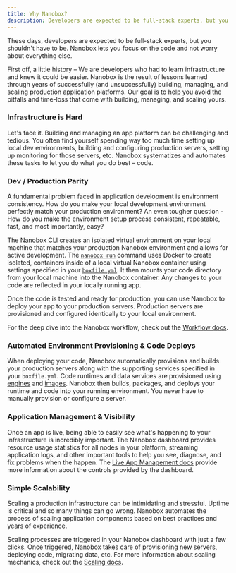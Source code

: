 ```yaml
---
title: Why Nanobox?
description: Developers are expected to be full-stack experts, but you shouldn't have to be. Nanobox lets you focus on code and not worry about everything else.
---
```


These days, developers are expected to be full-stack experts, but you shouldn't have to be. Nanobox lets you focus on the code and not worry about everything else.

First off, a little history – We are developers who had to learn infrastructure and knew it could be easier. Nanobox is the result of lessons learned through years of successfully (and unsuccessfully) building, managing, and scaling production application platforms. Our goal is to help you avoid the pitfalls and time-loss that come with building, managing, and scaling yours.

### Infrastructure is Hard
Let's face it. Building and managing an app platform can be challenging and tedious. You often find yourself spending way too much time setting up local dev environments, building and configuring production servers, setting up monitoring for those servers, etc. Nanobox systematizes and automates these tasks to let you do what you do best – code.

### Dev / Production Parity
A fundamental problem faced in application development is environment consistency. How do you make your local development environment perfectly match your production environment? An even tougher question - How do you make the environment setup process consistent, repeatable, fast, and most importantly, easy?

The [Nanobox CLI](/cli/) creates an isolated virtual environment on your local machine that  matches your production Nanobox environment and allows for active development. The [`nanobox run`](/cli/run/) command uses Docker to create isolated, containers inside of a local virtual Nanobox container using settings specified in your [`boxfile.yml`](/boxfile/). It then mounts your code directory from your local machine into the Nanobox container. Any changes to your code are reflected in your locally running app.

Once the code is tested and ready for production, you can use Nanobox to deploy your app to your production servers. Production servers are provisioned and configured identically to your local environment.

For the deep dive into the Nanobox workflow, check out the [Workflow docs](/workflow/).

### Automated Environment Provisioning & Code Deploys
When deploying your code, Nanobox automatically provisions and builds your production servers along with the supporting services specified in your `boxfile.yml`. Code runtimes and data services are provisioned using [engines](/engines/) and [images](/images/). Nanobox then builds, packages, and deploys your runtime and code into your running environment. You never have to manually provision or configure a server.

### Application Management & Visibility
Once an app is live, being able to easily see what's happening to your infrastructure is incredibly important. The Nanobox dashboard provides resource usage statistics for all nodes in your platform, streaming application logs, and other important tools to help you see, diagnose, and fix problems when the happen. The [Live App Management docs](/live-app-management/) provide more information about the controls provided by the dashboard.

### Simple Scalability
Scaling a production infrastructure can be intimidating and stressful. Uptime is critical and so many things can go wrong. Nanobox automates the process of scaling application components based on best practices and years of experience.

Scaling processes are triggered in your Nanobox dashboard with just a few clicks. Once triggered, Nanobox takes care of provisioning new servers, deploying code, migrating data, etc. For more information about scaling mechanics, check out the [Scaling docs](/scaling/).
